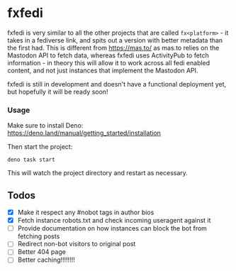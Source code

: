 # fxfedi

fxfedi is very similar to all the other projects that are called `fx<platform>` - it takes in a fediverse link, and
spits out a version with better metadata than the first had. This is different from https://mas.to/ as mas.to relies on
the Mastodon API to fetch data, whereas fxfedi uses ActivityPub to fetch information - in theory this will allow it to
work across all fedi enabled content, and not just instances that implement the Mastodon API.

fxfedi is still in development and doesn't have a functional deployment yet, but hopefully it will be ready soon!

### Usage

Make sure to install Deno: https://deno.land/manual/getting_started/installation

Then start the project:

```
deno task start
```

This will watch the project directory and restart as necessary.

## Todos

- [x] Make it respect any #nobot tags in author bios
- [x] Fetch instance robots.txt and check incoming useragent against it
- [ ] Provide documentation on how instances can block the bot from fetching posts
- [ ] Redirect non-bot visitors to original post
- [ ] Better 404 page
- [ ] Better caching!!!!!!!!

